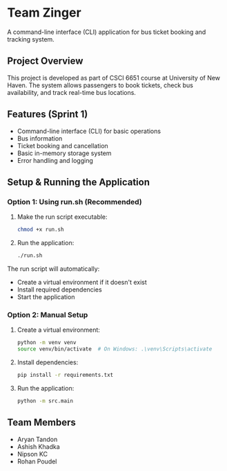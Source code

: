 # Team Zinger

A command-line interface (CLI) application for bus ticket booking and tracking system.

## Project Overview

This project is developed as part of CSCI 6651 course at University of New Haven. The system allows passengers to book tickets, check bus availability, and track real-time bus locations.
## Features (Sprint 1)

- Command-line interface (CLI) for basic operations
- Bus information
- Ticket booking and cancellation
- Basic in-memory storage system
- Error handling and logging

## Setup & Running the Application

### Option 1: Using run.sh (Recommended)

1. Make the run script executable:
   ```bash
   chmod +x run.sh
   ```

2. Run the application:
   ```bash
   ./run.sh
   ```

The run script will automatically:
- Create a virtual environment if it doesn't exist
- Install required dependencies
- Start the application

### Option 2: Manual Setup

1. Create a virtual environment:
   ```bash
   python -m venv venv
   source venv/bin/activate  # On Windows: .\venv\Scripts\activate
   ```

2. Install dependencies:
   ```bash
   pip install -r requirements.txt
   ```

3. Run the application:
   ```bash
   python -m src.main
   ```

## Team Members

- Aryan Tandon
- Ashish Khadka
- Nipson KC
- Rohan Poudel
